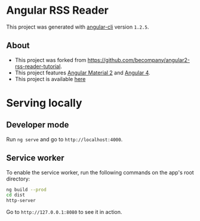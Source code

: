 # Angular RSS Reader

This project was generated with [angular-cli](https://github.com/angular/angular-cli) version `1.2.5`.

## About

- This project was forked from <https://github.com/becompany/angular2-rss-reader-tutorial>.
- This project features [Angular Material 2](https://material.angular.io) and [Angular 4](https://angular.io).
- This project is available [here](https://chan4077.github.io/angular-rss-reader)

# Serving locally
## Developer mode
Run `ng serve` and go to `http://localhost:4000`.
## Service worker
To enable the service worker, run the following commands on the app's root directory:
```bash
ng build --prod
cd dist
http-server
```
Go to `http://127.0.0.1:8080` to see it in action.